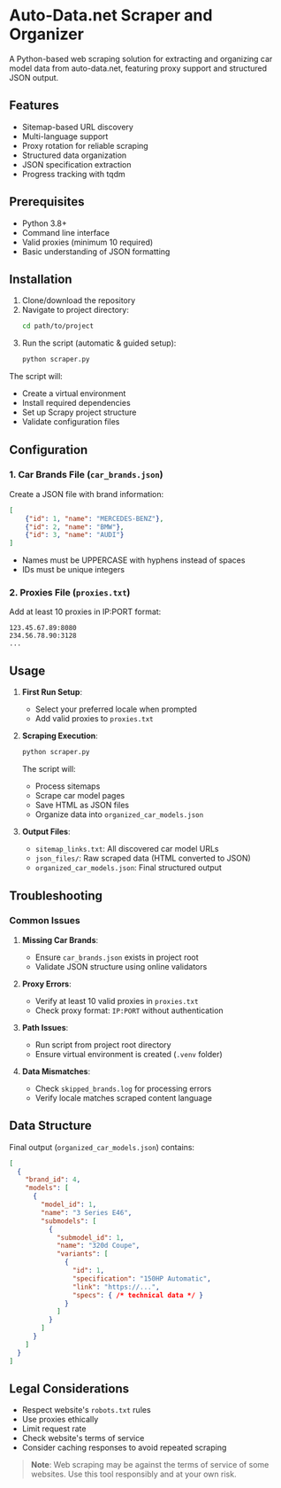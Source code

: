 # Auto-Data.net Scraper and Organizer

A Python-based web scraping solution for extracting and organizing car model data from auto-data.net, featuring proxy support and structured JSON output.

## Features
- Sitemap-based URL discovery
- Multi-language support
- Proxy rotation for reliable scraping
- Structured data organization
- JSON specification extraction
- Progress tracking with tqdm

## Prerequisites
- Python 3.8+
- Command line interface
- Valid proxies (minimum 10 required)
- Basic understanding of JSON formatting

## Installation
1. Clone/download the repository
2. Navigate to project directory:
   ```bash
   cd path/to/project
   ```
3. Run the script (automatic & guided setup):
   ```bash
   python scraper.py
   ```

The script will:
- Create a virtual environment
- Install required dependencies
- Set up Scrapy project structure
- Validate configuration files

## Configuration

### 1. Car Brands File (`car_brands.json`)
Create a JSON file with brand information:
```json
[
    {"id": 1, "name": "MERCEDES-BENZ"},
    {"id": 2, "name": "BMW"},
    {"id": 3, "name": "AUDI"}
]
```
- Names must be UPPERCASE with hyphens instead of spaces
- IDs must be unique integers

### 2. Proxies File (`proxies.txt`)
Add at least 10 proxies in IP:PORT format:
```
123.45.67.89:8080
234.56.78.90:3128
...
```

## Usage
1. **First Run Setup**:
   - Select your preferred locale when prompted
   - Add valid proxies to `proxies.txt`

2. **Scraping Execution**:
   ```bash
   python scraper.py
   ```
   The script will:
   - Process sitemaps
   - Scrape car model pages
   - Save HTML as JSON files
   - Organize data into `organized_car_models.json`

3. **Output Files**:
   - `sitemap_links.txt`: All discovered car model URLs
   - `json_files/`: Raw scraped data (HTML converted to JSON)
   - `organized_car_models.json`: Final structured output

## Troubleshooting

### Common Issues
1. **Missing Car Brands**:
   - Ensure `car_brands.json` exists in project root
   - Validate JSON structure using online validators

2. **Proxy Errors**:
   - Verify at least 10 valid proxies in `proxies.txt`
   - Check proxy format: `IP:PORT` without authentication

3. **Path Issues**:
   - Run script from project root directory
   - Ensure virtual environment is created (`.venv` folder)

4. **Data Mismatches**:
   - Check `skipped_brands.log` for processing errors
   - Verify locale matches scraped content language

## Data Structure
Final output (`organized_car_models.json`) contains:
```json
[
  {
    "brand_id": 4,
    "models": [
      {
        "model_id": 1,
        "name": "3 Series E46",
        "submodels": [
          {
            "submodel_id": 1,
            "name": "320d Coupe",
            "variants": [
              {
                "id": 1,
                "specification": "150HP Automatic",
                "link": "https://...",
                "specs": { /* technical data */ }
              }
            ]
          }
        ]
      }
    ]
  }
]
```

## Legal Considerations
- Respect website's `robots.txt` rules
- Use proxies ethically
- Limit request rate
- Check website's terms of service
- Consider caching responses to avoid repeated scraping

> **Note**: Web scraping may be against the terms of service of some websites. Use this tool responsibly and at your own risk.